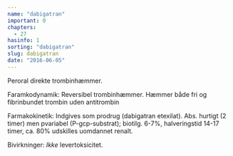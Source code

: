 ```yaml
---
name: "dabigatran"
important: 0
chapters:
  - 27
hasinfo: 1
sorting: "dabigatran"
slug: dabigatran
date: "2016-06-05"
---
```


Peroral direkte trombinhæmmer.

Faramkodynamik: Reversibel trombinhæmmer. Hæmmer både fri og fibrinbundet
trombin uden antitrombin

Farmakokinetik: Indgives som prodrug (dabigatran etexilat). Abs. hurtigt (2
timer) men pvariabel (P-gcp-substrat); biotilg. 6-7%, halveringstid 14-17 timer,
ca. 80% udskilles uomdannet renalt.

Bivirkninger: <em>Ikke</em> levertoksicitet.
